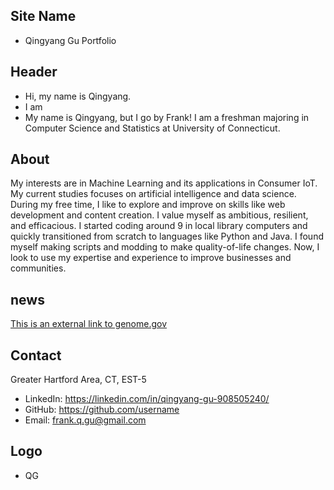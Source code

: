 ## Site Name
- Qingyang Gu Portfolio

## Header
- Hi, my name is Qingyang. 
- I am
- My name is Qingyang, but I go by Frank! I am a freshman majoring in Computer Science and Statistics at University of Connecticut. 

## About
My interests are in Machine Learning and its applications in Consumer IoT. My current studies focuses on artificial intelligence and data science. During my free time, I like to explore and improve on skills like web development and content creation. I value myself as ambitious, resilient, and efficacious. I started coding around 9 in local library computers and quickly transitioned from scratch to languages like Python and Java. I found myself making scripts and modding to make quality-of-life changes. Now, I look to use my expertise and experience to improve businesses and communities.
## news
[This is an external link to genome.gov](https://www.genome.gov/)

## Contact
Greater Hartford Area, CT, EST-5
- LinkedIn: https://linkedin.com/in/qingyang-gu-908505240/
- GitHub: https://github.com/username
- Email: frank.q.gu@gmail.com

## Logo
- QG